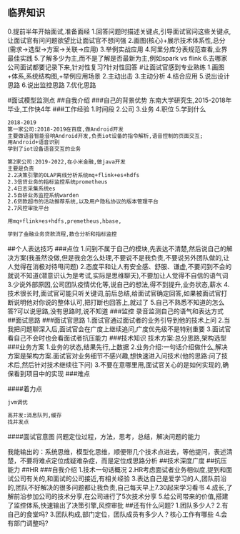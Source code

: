 ## 临界知识
0.提前半年开始面试,准备面经
1.回答问题时描述关键点,引导面试官问这些关键点,让面试官有问问题欲望比让面试官不想问强
2.画图(核心)+展示技术体系性,总分(需求->选型->方案->关联->应用)
3.举例实战应用
4.阿里分库分表规范查看,业界最佳实践
5.了解多少为主,而不是了解是否最新为主,例如spark vs flink
6.去哪家公司面试都要记录下来,针对性复习?针对性回答
#让面试官感到专业熟练
1.画图+体系,系统结构图,+举例应用场景
2.主动出击
3.主动分析
4.结合应用
5.说出设计思路
6.说出监控思路
7.优化思路

#面试模型监测点
##自我介绍
###自己的背景优势
东南大学研究生,2015-2018年毕业,工作快4年
###工作经验
1.时间段
2.公司
3.业务
4.职位
5.学到什么
```asp
2018-2019
第一家公司:2018-2019在百度,做Android开发
主要做语音智能音响Android开发,负责iot设备的指令解析,语音控制的页面交互;
用Android+语音识别
学到了iot设备语音交互的业务

第2家公司:2019-2022,在小米金融,做java开发
主要是负责
2.2决策引擎的OLAP离线分析系统mq+flink+es+hdfs
2.3信贷业务的指标监控系统prometheus
2.4日志采集系统es
2.5自研业务监控系统warden
2.6贷款超市的活动推荐系统,以及用户隐私协议的版本管理平台
2.7风控审批平台

用mq+flink+es+hdfs,premetheus,hbase,

学到了金融业务贷款流程,数仓分析和指标监控
```
##个人表达技巧
###点位
1.问到不属于自己的模块,先表达不清楚,然后说自己的解决方案(我虽然没做,但是我会怎么处理,不要说不是我负责,不要说另外团队做的,让人觉得在消极对待甩问题)
2.态度平和让人有安全感、舒服、谦虚,不要问到不会的就说不知道(潜意识认为是考试,实际是思维聊天),不要加让人觉得不自信的语气词
3.少说外部原因,公司团队疫情优化等,说自己的想法,得不到提升,业务状态,薪水
4.技术很长时,面试官可能只听关键词,前后总结,给面试官确定回答,如果被面试官打断说明他对你说的整体认可,把打断也回答上,就过了
5.自己不熟悉不知道的怎么答?可以说思路,没有思路时,说不知道
###监控
录音监测自己的语气和表达方式
##面试思路
###面试官思路
1.面试官通过面试者的业务引导到他的技术上问
2.当我把问题聊深入后,面试官会在广度上继续追问,广度优先级不是特别重要
3.面试官看自己不会时也会看面试者抗压能力
###技术知识
技术方案:总分思路,架构选型
###业务方案
1.业务的状态,结果先行,上数据
2.业务介绍:一句话介绍做什么,解决方案是架构方案.面试官对业务细节不感兴趣,想快速进入问技术(他的思路:问了技术后,然后针对技术继续往下问)
3.不要在意哪里用,面试官关心的是如何实现的,确保看到项目中的实现
###难点

####着力点
```asp
jvm调优
```
```asp
高并发:消息队列,缓存
找并发点
```
####面试官意图
问题定位过程，方法，思考，总结，解决问题的能力

我能输出的：系统思维，模型化思维，顺便带几个技术点进去，等他提问，表述清楚，不要将难点定位成疑难杂症，而是定位成思路分析
##技术深度广度
##抗压能力
##HR
###自我介绍
1.技术一句话概况
2.HR考虑面试者业务相似度,提到和面试公司有关的,和面试的公司接近,有相关经验
3.表达自己是爱学习的人,团队前沿的,团队不好解决的很多问题都让我负责,自己每天早上7.30起来学习看书
4.成长,了解前沿参加公司的技术分享,在公司进行了5次技术分享
5.给公司带来的价值,搭建了监控体系,快速输出了决策引擎,风控审批
##还有什么问题?
1.团队多少人?
2.有自己的食堂吗?
3.团队构成,部门定位，团队成员有多少人？核心工作有哪些
4.会有部门调整吗?
